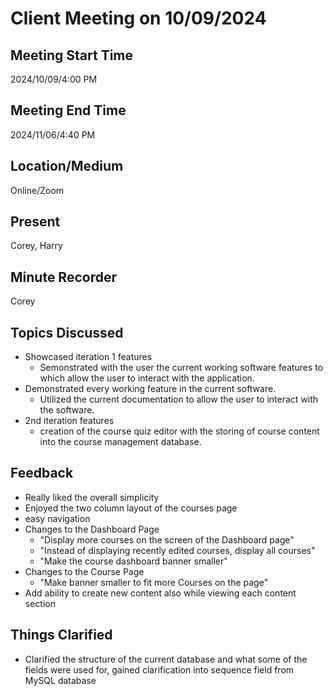# Client Meeting on 10/09/2024

## Meeting Start Time

2024/10/09/4:00 PM

## Meeting End Time

2024/11/06/4:40 PM

## Location/Medium

Online/Zoom

## Present

Corey, Harry

## Minute Recorder

Corey

## Topics Discussed
  + Showcased iteration 1 features
    - Semonstrated with the user the current working software features to which allow the user to interact with the application.
  + Demonstrated every working feature in the current software.
      - Utilized the current documentation to allow the user to interact with the software.
  + 2nd iteration features
    - creation of the course quiz editor with the storing of course content into the course management database.
## Feedback
  + Really liked the overall simplicity
  + Enjoyed the two column layout of the courses page
  + easy navigation
  + Changes to the Dashboard Page
    - "Display more courses on the screen of the Dashboard page"
    - "Instead of displaying recently edited courses, display all courses"
    - "Make the course dashboard banner smaller"
  + Changes to the Course Page
    - "Make banner smaller to fit more Courses on the page"
  + Add ability to create new content also while viewing each content section
    
## Things Clarified
  + Clarified the structure of the current database and what some of the fields were used for, gained clarification into sequence field from MySQL database
